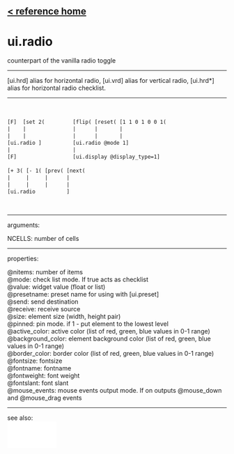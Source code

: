 [< reference home](index.html)
---

# ui.radio


counterpart of the vanilla radio toggle

---

[ui.hrd] alias for horizontal radio, [ui.vrd] alias for vertical radio, [ui.hrd*]
            alias for horizontal radio checklist.
<br>


---


```


[F]  [set 2(         [flip( [reset( [1 1 0 1 0 0 1(
|    |               |      |       |
|    |               |      |       |
[ui.radio ]          [ui.radio @mode 1]
|                    |
[F]                  [ui.display @display_type=1]

[+ 3( [- 1( [prev( [next(
|     |     |      |
|     |     |      |
[ui.radio          ]

            
```

---
arguments:

NCELLS: number of
            cells<br>

---
properties:

@nitems: number of
            items<br>
@mode: check list mode. If true acts
            as checklist<br>
@value: widget value (float or list)<br>
@presetname: preset name for using with
            [ui.preset]<br>
@send: send destination<br>
@receive: receive source<br>
@size: element size (width, height
            pair)<br>
@pinned: pin mode. if 1 - put element
            to the lowest level<br>
@active_color: active color (list of
            red, green, blue values in 0-1 range)<br>
@background_color: element
            background color (list of red, green, blue values in 0-1 range)<br>
@border_color: border color (list
            of red, green, blue values in 0-1 range)<br>
@fontsize: 
            fontsize<br>
@fontname: fontname<br>
@fontweight: font
            weight<br>
@fontslant: font
            slant<br>
@mouse_events: mouse events output
            mode. If on outputs @mouse_down and @mouse_drag events<br>

---
see also:<br>
[![ui.matrix](img/object_ui.matrix.png)](ui.matrix.html)
